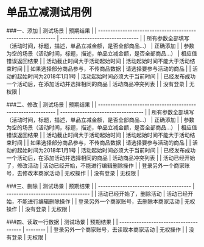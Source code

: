 # 单品立减测试用例

###一、添加
| 测试场景                                                     | 预期结果                         |
| ------------------------------------------------------------ | -------------------------------- |
| 所有参数全部填写（活动时间，标题，描述，单品立减金额，是否全部商品...） | 正确添加                         |
| 参数为空的场景（活动时间，标题，描述，单品立减金额，是否全部商品...） | 相应值错误返回结果               |
| 活动截止时间大于活动起始时间                                 | 活动起始时间不能大于活动结束时间 |
| 如果选择部分商品参与，不传商品数据                           | 请选择要参与活动的商品           |
| 活动的起始时间为2018年1月1号                                 | 活动起始时间必须大于当前时间     |
| 已经发布成功一个活动后，在添加活动并选择相同的商品           | 活动商品冲突列表                 |
| 没有登录                                                     | 无权限                           |

###二、修改
| 测试场景                                                     | 预期结果                           |
| ------------------------------------------------------------ | ---------------------------------- |
| 所有参数全部填写（活动时间，标题，描述，单品立减金额，是否全部商品...） | 正确添加                           |
| 参数为空的场景（活动时间，标题，描述，单品立减金额，是否全部商品...） | 相应值错误返回结果                 |
| 活动截止时间大于活动起始时间                                 | 活动起始时间不能大于活动结束时间   |
| 如果选择部分商品参与，不传商品数据                           | 请选择要参与活动的商品             |
| 活动的起始时间为2018年1月1号                                 | 活动起始时间必须大于当前时间       |
| 已经发布成功一个活动后，在添加活动并选择相同的商品           | 活动商品冲突列表                   |
| 活动已经开始了，修改活动                                     | 活动已经开始，不能进行编辑删除操作 |
| 登录另外一个商家账号，去修改本商家活动                       | 无权操作                           |
| 没有登录                                                     | 无权限                             |


###三、删除
| 测试场景                               | 预期结果                           |
| -------------------------------------- | ---------------------------------- |
| 活动已经开始了，删除活动               | 活动已经开始，不能进行编辑删除操作 |
| 登录另外一个商家账号，去删除本商家活动 | 无权操作                           |
| 没有登录                               | 无权限                             |

###四、读取一行数据
| 测试场景                               | 预期结果 |
| -------------------------------------- | -------- |
| 登录另外一个商家账号，去读取本商家活动 | 无权操作 |
| 没有登录                               | 无权限   |





